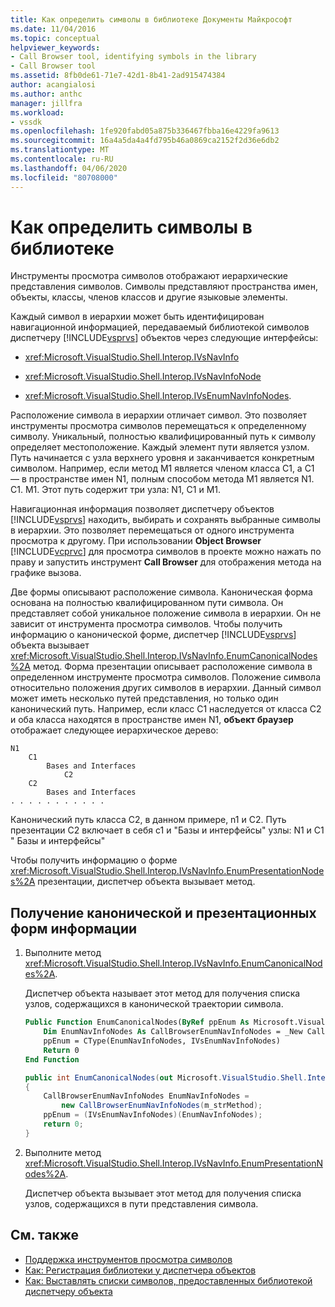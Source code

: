 ```yaml
---
title: Как определить символы в библиотеке Документы Майкрософт
ms.date: 11/04/2016
ms.topic: conceptual
helpviewer_keywords:
- Call Browser tool, identifying symbols in the library
- Call Browser tool
ms.assetid: 8fb0de61-71e7-42d1-8b41-2ad915474384
author: acangialosi
ms.author: anthc
manager: jillfra
ms.workload:
- vssdk
ms.openlocfilehash: 1fe920fabd05a875b336467fbba16e4229fa9613
ms.sourcegitcommit: 16a4a5da4a4fd795b46a0869ca2152f2d36e6db2
ms.translationtype: MT
ms.contentlocale: ru-RU
ms.lasthandoff: 04/06/2020
ms.locfileid: "80708000"
---
```

# <a name="how-to-identify-symbols-in-a-library"></a>Как определить символы в библиотеке
Инструменты просмотра символов отображают иерархические представления символов. Символы представляют пространства имен, объекты, классы, членов классов и другие языковые элементы.

 Каждый символ в иерархии может быть идентифицирован навигационной информацией, передаваемый библиотекой символов диспетчеру [!INCLUDE[vsprvs](../../code-quality/includes/vsprvs_md.md)] объектов через следующие интерфейсы:

- <xref:Microsoft.VisualStudio.Shell.Interop.IVsNavInfo>

- <xref:Microsoft.VisualStudio.Shell.Interop.IVsNavInfoNode>

- <xref:Microsoft.VisualStudio.Shell.Interop.IVsEnumNavInfoNodes>.

 Расположение символа в иерархии отличает символ. Это позволяет инструменты просмотра символов перемещаться к определенному символу. Уникальный, полностью квалифицированный путь к символу определяет местоположение. Каждый элемент пути является узлом. Путь начинается с узла верхнего уровня и заканчивается конкретным символом. Например, если метод M1 является членом класса C1, а C1 — в пространстве имен N1, полным способом метода M1 является N1. C1. M1. Этот путь содержит три узла: N1, C1 и M1.

 Навигационная информация позволяет диспетчеру объектов [!INCLUDE[vsprvs](../../code-quality/includes/vsprvs_md.md)] находить, выбирать и сохранять выбранные символы в иерархии. Это позволяет перемещаться от одного инструмента просмотра к другому. При использовании **Object Browser** [!INCLUDE[vcprvc](../../code-quality/includes/vcprvc_md.md)] для просмотра символов в проекте можно нажать по праву и запустить инструмент **Call Browser** для отображения метода на графике вызова.

 Две формы описывают расположение символа. Каноническая форма основана на полностью квалифицированном пути символа. Он представляет собой уникальное положение символа в иерархии. Он не зависит от инструмента просмотра символов. Чтобы получить информацию о канонической форме, диспетчер [!INCLUDE[vsprvs](../../code-quality/includes/vsprvs_md.md)] объекта вызывает <xref:Microsoft.VisualStudio.Shell.Interop.IVsNavInfo.EnumCanonicalNodes%2A> метод. Форма презентации описывает расположение символа в определенном инструменте просмотра символов. Положение символа относительно положения других символов в иерархии. Данный символ может иметь несколько путей представления, но только один канонический путь. Например, если класс C1 наследуется от класса C2 и оба класса находятся в пространстве имен N1, **объект браузер** отображает следующее иерархическое дерево:

```
N1
    C1
        Bases and Interfaces
            C2
    C2
        Bases and Interfaces
. . . . . . . . . . .

```

 Канонический путь класса C2, в данном примере, n1 и C2. Путь презентации C2 включает в себя c1 и "Базы и интерфейсы" узлы: N1 и C1 " Базы и интерфейсы"

 Чтобы получить информацию о форме <xref:Microsoft.VisualStudio.Shell.Interop.IVsNavInfo.EnumPresentationNodes%2A> презентации, диспетчер объекта вызывает метод.

## <a name="to-obtain-canonical-and-presentation-forms-information"></a>Получение канонической и презентационных форм информации

1. Выполните метод <xref:Microsoft.VisualStudio.Shell.Interop.IVsNavInfo.EnumCanonicalNodes%2A>.

     Диспетчер объекта называет этот метод для получения списка узлов, содержащихся в канонической траектории символа.

    ```vb
    Public Function EnumCanonicalNodes(ByRef ppEnum As Microsoft.VisualStudio.Shell.Interop.IVsEnumNavInfoNodes) As Integer
        Dim EnumNavInfoNodes As CallBrowserEnumNavInfoNodes = _New CallBrowserEnumNavInfoNodes(m_strMethod)
        ppEnum = CType(EnumNavInfoNodes, IVsEnumNavInfoNodes)
        Return 0
    End Function
    ```

    ```csharp
    public int EnumCanonicalNodes(out Microsoft.VisualStudio.Shell.Interop.IVsEnumNavInfoNodes ppEnum)
    {
        CallBrowserEnumNavInfoNodes EnumNavInfoNodes =
            new CallBrowserEnumNavInfoNodes(m_strMethod);
        ppEnum = (IVsEnumNavInfoNodes)(EnumNavInfoNodes);
        return 0;
    }

    ```

2. Выполните метод <xref:Microsoft.VisualStudio.Shell.Interop.IVsNavInfo.EnumPresentationNodes%2A>.

     Диспетчер объекта вызывает этот метод для получения списка узлов, содержащихся в пути представления символа.

## <a name="see-also"></a>См. также
- [Поддержка инструментов просмотра символов](../../extensibility/internals/supporting-symbol-browsing-tools.md)
- [Как: Регистрация библиотеки у диспетчера объектов](../../extensibility/internals/how-to-register-a-library-with-the-object-manager.md)
- [Как: Выставлять списки символов, предоставленных библиотекой диспетчеру объекта](../../extensibility/internals/how-to-expose-lists-of-symbols-provided-by-the-library-to-the-object-manager.md)
